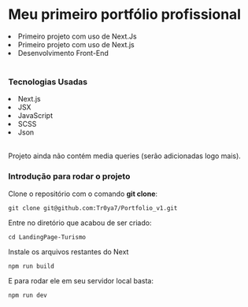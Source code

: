# Meu primeiro portfólio profissional
<li>Primeiro projeto com uso de Next.Js</li>
<li>Primeiro projeto com uso de Next.js</li>
<li>Desenvolvimento Front-End</li><br>

### Tecnologias Usadas
<li>Next.js</li>
<li>JSX</li>
<li>JavaScript</li>
<li>SCSS</li>
<li>Json</li><br>

Projeto ainda não contém media queries (serão adicionadas logo mais).

### Introdução para rodar o projeto
Clone o repositório com o comando **git clone**:
```
git clone git@github.com:Tr0ya7/Portfolio_v1.git
```
Entre no diretório que acabou de ser criado:
```
cd LandingPage-Turismo
```
Instale os arquivos restantes do Next
```
npm run build
```
E para rodar ele em seu servidor local basta:
```
npm run dev
```
